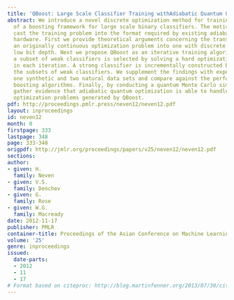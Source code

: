 ```yaml
---
title: 'QBoost: Large Scale Classifier Training withAdiabatic Quantum Optimization'
abstract: We introduce a novel discrete optimization method for training in the context
  of a boosting framework for large scale binary classifiers. The motivation is to
  cast the training problem into the format required by existing adiabatic quantum
  hardware. First we provide theoretical arguments concerning the transformation of
  an originally continuous optimization problem into one with discrete variables of
  low bit depth. Next we propose QBoost as an iterative training algorithm in which
  a subset of weak classifiers is selected by solving a hard optimization problem
  in each iteration. A strong classifier is incrementally constructed by concatenating
  the subsets of weak classifiers. We supplement the findings with experiments on
  one synthetic and two natural data sets and compare against the performance of existing
  boosting algorithms. Finally, by conducting a quantum Monte Carlo simulation we
  gather evidence that adiabatic quantum optimization is able to handle the discrete
  optimization problems generated by QBoost.
pdf: http://proceedings.pmlr.press/neven12/neven12.pdf
layout: inproceedings
id: neven12
month: 0
firstpage: 333
lastpage: 348
page: 333-348
origpdf: http://jmlr.org/proceedings/papers/v25/neven12/neven12.pdf
sections: 
author:
- given: H.
  family: Neven
- given: V.S.
  family: Denchev
- given: G.
  family: Rose
- given: W.G.
  family: Macready
date: 2012-11-17
publisher: PMLR
container-title: Proceedings of the Asian Conference on Machine Learning
volume: '25'
genre: inproceedings
issued:
  date-parts:
  - 2012
  - 11
  - 17
# Format based on citeproc: http://blog.martinfenner.org/2013/07/30/citeproc-yaml-for-bibliographies/
---
```

